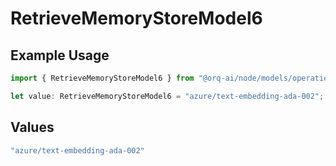 # RetrieveMemoryStoreModel6

## Example Usage

```typescript
import { RetrieveMemoryStoreModel6 } from "@orq-ai/node/models/operations";

let value: RetrieveMemoryStoreModel6 = "azure/text-embedding-ada-002";
```

## Values

```typescript
"azure/text-embedding-ada-002"
```